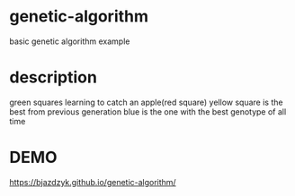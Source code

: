 # genetic-algorithm
basic genetic algorithm example

# description
green squares learning to catch an apple(red square)
yellow square is the best from previous generation
blue is the one with the best genotype of all time

# DEMO
https://bjazdzyk.github.io/genetic-algorithm/

